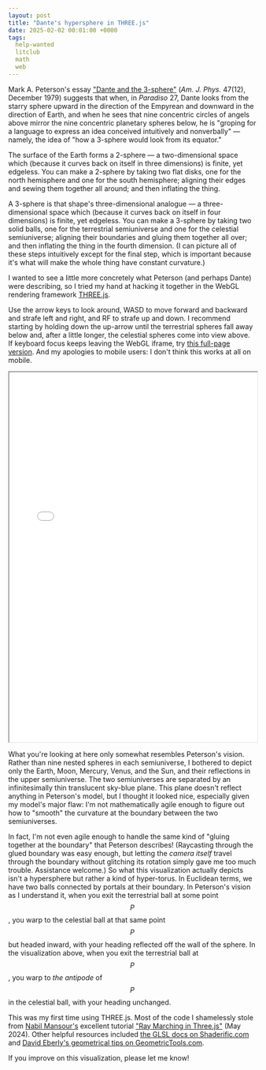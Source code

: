 ```yaml
---
layout: post
title: "Dante's hypersphere in THREE.js"
date: 2025-02-02 00:01:00 +0000
tags:
  help-wanted
  litclub
  math
  web
---
```


Mark A. Peterson's essay ["Dante and the 3-sphere"](https://www.mathinees-lacaniennes.net/images/stories/articles/dante.pdf)
(_Am. J. Phys._ 47(12), December 1979) suggests that when, in _Paradiso_ 27, Dante looks from the starry sphere upward in
the direction of the Empyrean and downward in the direction of Earth, and when he sees that nine concentric circles
of angels above mirror the nine concentric planetary spheres below, he is
"groping for a language to express an idea conceived intuitively and nonverbally" — namely, the idea of
"how a 3-sphere would look from its equator."

The surface of the Earth forms a 2-sphere — a two-dimensional space which (because it curves back on itself in three dimensions) is finite,
yet edgeless. You can make a 2-sphere by taking two flat disks, one for the north hemisphere and one for the south hemisphere;
aligning their edges and sewing them together all around; and then inflating the thing.

A 3-sphere is that shape's three-dimensional analogue — a three-dimensional space which (because it curves back on itself in four
dimensions) is finite, yet edgeless. You can make a 3-sphere by taking two solid balls, one for the terrestrial semiuniverse
and one for the celestial semiuniverse; aligning their boundaries and gluing them together all over; and then
inflating the thing in the fourth dimension. (I can picture all of these steps intuitively except for the final step,
which is important because it's what will make the whole thing have constant curvature.)

I wanted to see a little more concretely what Peterson (and perhaps Dante) were describing, so I tried my hand at
hacking it together in the WebGL rendering framework [THREE.js](https://threejs.org/examples/#webgl_camera).

Use the arrow keys to look around, WASD to move forward and backward and strafe left and right, and RF to strafe up and down.
I recommend starting by holding down the up-arrow until the terrestrial spheres fall away below and, after a little longer,
the celestial spheres come into view above. If keyboard focus keeps leaving the WebGL iframe,
try [this full-page version](/blog/code/2025-02-02-dantes-hypersphere.html). And my apologies to mobile users:
I don't think this works at all on mobile.

<iframe src="/blog/code/2025-02-02-dantes-hypersphere.html" width="100%" height="750px" onload="this.height = this.contentWindow.document.body.scrollHeight + 'px';">
</iframe>

What you're looking at here only somewhat resembles Peterson's vision. Rather than nine nested spheres in each
semiuniverse, I bothered to depict only the Earth, Moon, Mercury, Venus, and the Sun, and their reflections in the
upper semiuniverse. The two semiuniverses are separated by an infinitesimally thin translucent sky-blue plane.
This plane doesn't reflect anything in Peterson's model, but I thought it looked nice, especially given my model's
major flaw: I'm not mathematically agile enough to figure out how to "smooth" the curvature at the boundary between
the two semiuniverses.

In fact, I'm not even agile enough to handle the same kind of "gluing together at the boundary" that Peterson describes!
(Raycasting through the glued boundary was easy enough, but letting the _camera itself_ travel through the boundary
without glitching its rotation simply gave me too much trouble. Assistance welcome.) So what this visualization
actually depicts isn't a hypersphere but rather a kind of hyper-torus. In Euclidean terms, we have two balls
connected by portals at their boundary. In Peterson's vision as I understand it, when you exit the terrestrial ball at some point $$P$$,
you warp to the celestial ball at that same point $$P$$ but headed inward, with your heading reflected off the wall
of the sphere. In the visualization above, when you exit the terrestrial ball at $$P$$, you warp to _the antipode_
of $$P$$ in the celestial ball, with your heading unchanged.

This was my first time using THREE.js. Most of the code I shamelessly stole from
[Nabil Mansour's](https://nabilmansour.com/) excellent tutorial
["Ray Marching in Three.js"](https://medium.com/@nabilnymansour/ray-marching-in-three-js-66b03e3a6af2) (May 2024).
Other helpful resources included
[the GLSL docs on Shaderific.com](https://shaderific.com/glsl/geometric_functions.html) and
[David Eberly's geometrical tips on GeometricTools.com](https://www.geometrictools.com/Documentation/Documentation.html).

If you improve on this visualization, please let me know!
